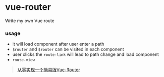 # vue-router
Write my own Vue route

### usage
* it will load component after user enter a path
* `$router` and `$router` can be visited in each component
* user clicks the  `route-link` will lead to path change and load component
* `route-view` 

>[从零实现一个简易版Vue-Router](https://juejin.cn/post/7012272146907037732)
